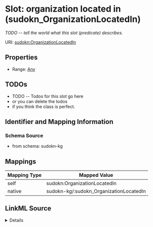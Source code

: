 

# Slot: organization located in (sudokn_OrganizationLocatedIn)


_TODO -- tell the world what this slot (predicate) describes._





URI: [sudokn:OrganizationLocatedIn](http://asu.edu/semantics/SUDOKN/OrganizationLocatedIn)



<!-- no inheritance hierarchy -->








## Properties

* Range: [Any](../classes/Any.md)





## TODOs

* TODO -- Todos for this slot go here
* or you can delete the todos
* if you think the class is perfect.

## Identifier and Mapping Information







### Schema Source


* from schema: sudokn-kg




## Mappings

| Mapping Type | Mapped Value |
| ---  | ---  |
| self | sudokn:OrganizationLocatedIn |
| native | sudokn-kg/:sudokn_OrganizationLocatedIn |




## LinkML Source

<details>
```yaml
name: sudokn_OrganizationLocatedIn
description: TODO -- tell the world what this slot (predicate) describes.
title: organization located in
todos:
- TODO -- Todos for this slot go here
- or you can delete the todos
- if you think the class is perfect.
from_schema: sudokn-kg
rank: 1000
slot_uri: sudokn:OrganizationLocatedIn
alias: sudokn_OrganizationLocatedIn
subproperty_of: obo_BFO_0000171
range: Any

```
</details>